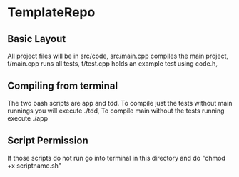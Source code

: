 # TemplateRepo
## Basic Layout
All project files will be in src/code,
src/main.cpp compiles the main project,
t/main.cpp runs all tests,
t/test.cpp holds an example test using code.h,
## Compiling from terminal
The two bash scripts are app and tdd.
To compile just the tests without main runnings you will execute ./tdd,
To compile main without the tests running execute ./app

## Script Permission
If those scripts do not run go into terminal in this directory and do
"chmod +x scriptname.sh"
